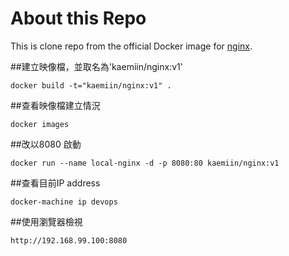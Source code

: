 # About this Repo

This is clone repo from the official Docker image for [nginx](https://registry.hub.docker.com/_/nginx/).

##建立映像檔，並取名為'kaemiin/nginx:v1'
```
docker build -t="kaemiin/nginx:v1" .
```
##查看映像檔建立情況
```
docker images
```

##改以8080 啟動
```
docker run --name local-nginx -d -p 8080:80 kaemiin/nginx:v1
```
##查看目前IP address
```
docker-machine ip devops
```
##使用瀏覽器檢視
```
http://192.168.99.100:8080
```

